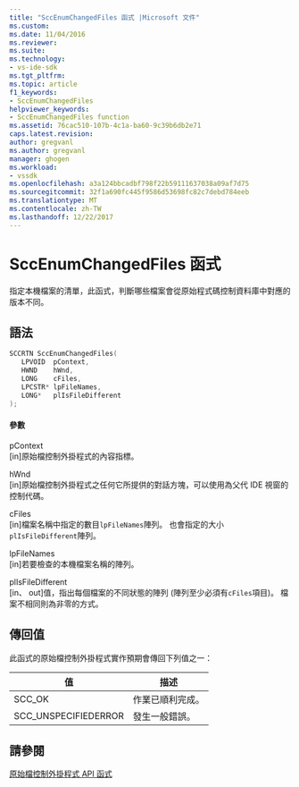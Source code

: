 ```yaml
---
title: "SccEnumChangedFiles 函式 |Microsoft 文件"
ms.custom: 
ms.date: 11/04/2016
ms.reviewer: 
ms.suite: 
ms.technology:
- vs-ide-sdk
ms.tgt_pltfrm: 
ms.topic: article
f1_keywords:
- SccEnumChangedFiles
helpviewer_keywords:
- SccEnumChangedFiles function
ms.assetid: 76cac510-107b-4c1a-ba60-9c39b6db2e71
caps.latest.revision: 
author: gregvanl
ms.author: gregvanl
manager: ghogen
ms.workload:
- vssdk
ms.openlocfilehash: a3a124bbcadbf798f22b59111637038a09af7d75
ms.sourcegitcommit: 32f1a690fc445f9586d53698fc82c7debd784eeb
ms.translationtype: MT
ms.contentlocale: zh-TW
ms.lasthandoff: 12/22/2017
---
```

# <a name="sccenumchangedfiles-function"></a>SccEnumChangedFiles 函式
指定本機檔案的清單，此函式，判斷哪些檔案會從原始程式碼控制資料庫中對應的版本不同。  
  
## <a name="syntax"></a>語法  
  
```cpp  
SCCRTN SccEnumChangedFiles(  
   LPVOID  pContext,  
   HWND    hWnd,  
   LONG    cFiles,  
   LPCSTR* lpFileNames,  
   LONG*   plIsFileDifferent  
);  
```  
  
#### <a name="parameters"></a>參數  
 pContext  
 [in]原始檔控制外掛程式的內容指標。  
  
 hWnd  
 [in]原始檔控制外掛程式之任何它所提供的對話方塊，可以使用為父代 IDE 視窗的控制代碼。  
  
 cFiles  
 [in]檔案名稱中指定的數目`lpFileNames`陣列。 也會指定的大小`plIsFileDifferent`陣列。  
  
 lpFileNames  
 [in]若要檢查的本機檔案名稱的陣列。  
  
 plIsFileDifferent  
 [in、 out]值，指出每個檔案的不同狀態的陣列 (陣列至少必須有`cFiles`項目)。 檔案不相同則為非零的方式。  
  
## <a name="return-value"></a>傳回值  
 此函式的原始檔控制外掛程式實作預期會傳回下列值之一：  
  
|值|描述|  
|-----------|-----------------|  
|SCC_OK|作業已順利完成。|  
|SCC_UNSPECIFIEDERROR|發生一般錯誤。|  
  
## <a name="see-also"></a>請參閱  
 [原始檔控制外掛程式 API 函式](../extensibility/source-control-plug-in-api-functions.md)